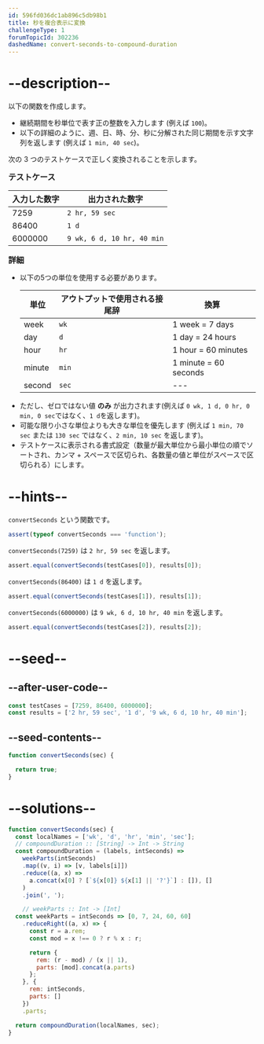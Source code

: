 ```yaml
---
id: 596fd036dc1ab896c5db98b1
title: 秒を複合表示に変換
challengeType: 1
forumTopicId: 302236
dashedName: convert-seconds-to-compound-duration
---
```


# --description--

以下の関数を作成します。

<ul>
  <li>継続期間を秒単位で表す正の整数を入力します (例えば <code>100</code>)。</li>
  <li>以下の詳細のように、週、日、時、分、秒に分解された同じ期間を示す文字列を返します (例えば <code>1 min, 40 sec</code>)。</li>
</ul>

次の 3 つのテストケースで正しく変換されることを示します。

<div style='font-size:115%; font-weight: bold;'>テストケース</div>

| 入力した数字  | 出力された数字                   |
| ------- | ------------------------- |
| 7259    | <code>2 hr, 59 sec</code> |
| 86400   | <code>1 d</code> |
| 6000000 | <code>9 wk, 6 d, 10 hr, 40 min</code> |

<div style="font-size:115%; font-weight: bold;">詳細</div>
<ul>
  <li>
    以下の5つの単位を使用する必要があります。

| 単位   | アウトプットで使用される接尾辞 | 換算            |
| ------ | --------------------- | --------------------- |
| week   | <code>wk</code>       | 1 week = 7 days       |
| day    | <code>d</code>        | 1 day = 24 hours      |
| hour   | <code>hr</code>       | 1 hour = 60 minutes   |
| minute | <code>min</code>      | 1 minute = 60 seconds |
| second | <code>sec</code>      | ---                   |

  </li>
  <li>
    ただし、ゼロではない値 <strong>のみ</strong> が出力されます(例えば <code>0 wk, 1 d, 0 hr, 0 min, 0 sec</code>ではなく、<code>1 d</code>を返します)。
  </li>
  <li>
    可能な限り小さな単位よりも大きな単位を優先します (例えば <code>1 min, 70 sec</code> または <code>130 sec</code> ではなく、<code>2 min, 10 sec</code> を返します)。
  </li>
  <li>
    テストケースに表示される書式設定（数量が最大単位から最小単位の順でソートされ、カンマ + スペースで区切られ、各数量の値と単位がスペースで区切られる）にします。
  </li>
</ul>

# --hints--

`convertSeconds` という関数です。

```js
assert(typeof convertSeconds === 'function');
```

`convertSeconds(7259)` は `2 hr, 59 sec` を返します。

```js
assert.equal(convertSeconds(testCases[0]), results[0]);
```

`convertSeconds(86400)` は `1 d` を返します。

```js
assert.equal(convertSeconds(testCases[1]), results[1]);
```

`convertSeconds(6000000)` は `9 wk, 6 d, 10 hr, 40 min` を返します。

```js
assert.equal(convertSeconds(testCases[2]), results[2]);
```

# --seed--

## --after-user-code--

```js
const testCases = [7259, 86400, 6000000];
const results = ['2 hr, 59 sec', '1 d', '9 wk, 6 d, 10 hr, 40 min'];
```

## --seed-contents--

```js
function convertSeconds(sec) {

  return true;
}
```

# --solutions--

```js
function convertSeconds(sec) {
  const localNames = ['wk', 'd', 'hr', 'min', 'sec'];
  // compoundDuration :: [String] -> Int -> String
  const compoundDuration = (labels, intSeconds) =>
    weekParts(intSeconds)
    .map((v, i) => [v, labels[i]])
    .reduce((a, x) =>
      a.concat(x[0] ? [`${x[0]} ${x[1] || '?'}`] : []), []
    )
    .join(', ');

    // weekParts :: Int -> [Int]
  const weekParts = intSeconds => [0, 7, 24, 60, 60]
    .reduceRight((a, x) => {
      const r = a.rem;
      const mod = x !== 0 ? r % x : r;

      return {
        rem: (r - mod) / (x || 1),
        parts: [mod].concat(a.parts)
      };
    }, {
      rem: intSeconds,
      parts: []
    })
    .parts;

  return compoundDuration(localNames, sec);
}
```
